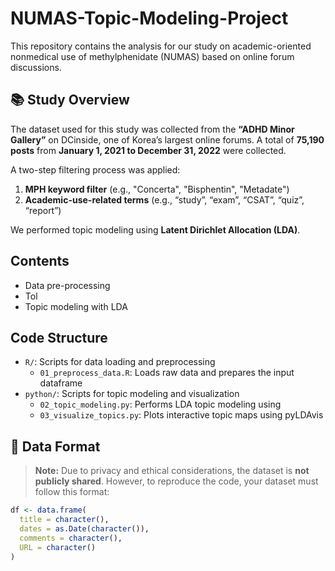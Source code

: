# NUMAS-Topic-Modeling-Project

This repository contains the analysis for our study on academic-oriented nonmedical use of methylphenidate (NUMAS) based on online forum discussions.

## 📚 Study Overview

The dataset used for this study was collected from the **“ADHD Minor Gallery”** on DCinside, one of Korea’s largest online forums. A total of **75,190 posts** from **January 1, 2021 to December 31, 2022** were collected.

A two-step filtering process was applied:
1. **MPH keyword filter** (e.g., "Concerta", "Bisphentin", "Metadate")  
2. **Academic-use-related terms** (e.g., “study”, “exam”, “CSAT”, “quiz”, “report”)  

We performed topic modeling using **Latent Dirichlet Allocation (LDA)**.

## Contents
- Data pre-processing
- Tol
- Topic modeling with LDA

## Code Structure

- `R/`: Scripts for data loading and preprocessing
  - `01_preprocess_data.R`: Loads raw data and prepares the input dataframe
- `python/`: Scripts for topic modeling and visualization
  - `02_topic_modeling.py`: Performs LDA topic modeling using 
  - `03_visualize_topics.py`: Plots interactive topic maps using pyLDAvis

## 🧾 Data Format

> **Note:** Due to privacy and ethical considerations, the dataset is **not publicly shared**.
However, to reproduce the code, your dataset must follow this format:

```r
df <- data.frame(
  title = character(),
  dates = as.Date(character()),
  comments = character(),
  URL = character()
)
